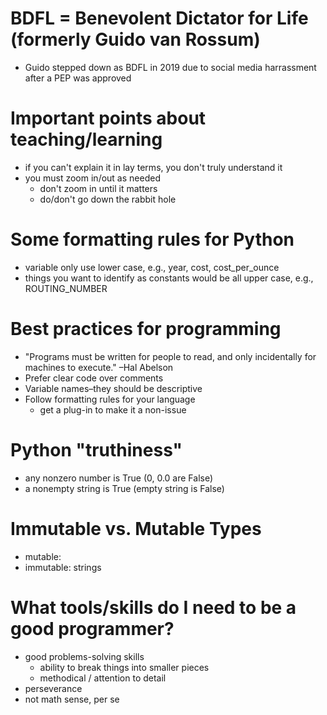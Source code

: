 # BDFL = Benevolent Dictator for Life (formerly Guido van Rossum)
* Guido stepped down as BDFL in 2019 due to social media harrassment after a PEP was approved

# Important points about teaching/learning
* if you can't explain it in lay terms, you don't truly understand it
* you must zoom in/out as needed
  * don't zoom in until it matters
  * do/don't go down the rabbit hole

# Some formatting rules for Python
* variable only use lower case, e.g., year, cost, cost_per_ounce
* things you want to identify as constants would be all upper case, e.g., ROUTING_NUMBER

# Best practices for programming
 * "Programs must be written for people to read, and only incidentally for machines to execute." –Hal Abelson
 * Prefer clear code over comments
 * Variable names–they should be descriptive
 * Follow formatting rules for your language
   * get a plug-in to make it a non-issue

# Python "truthiness"
* any nonzero number is True (0, 0.0 are False)
* a nonempty string is True (empty string is False)

# Immutable vs. Mutable Types
* mutable:
* immutable: strings

# What tools/skills do I need to be a good programmer?
* good problems-solving skills
  * ability to break things into smaller pieces
  * methodical / attention to detail
* perseverance
* not math sense, per se

